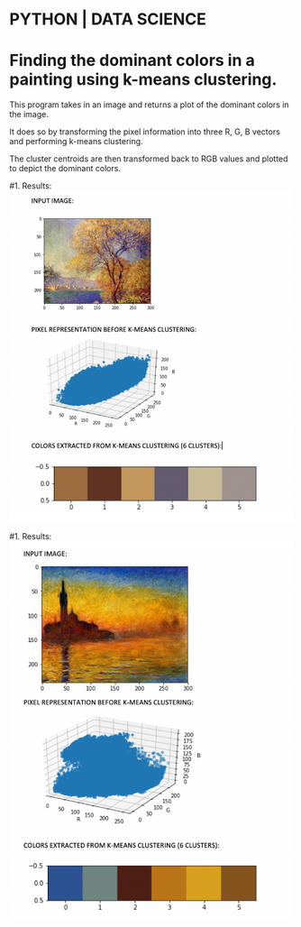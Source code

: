 # PYTHON | DATA SCIENCE

# Finding the dominant colors in a painting using k-means clustering.

This program takes in an image and returns a plot of the dominant colors in the image. 

It does so by transforming the pixel information into three R, G, B vectors and performing k-means clustering.

The cluster centroids are then transformed back to RGB values and plotted to depict the dominant colors.



#1. Results:
![Results Image](https://github.com/fedevillalp/imagecolorclusters/blob/master/result1.png)

#1. Results:
![Results Image](https://github.com/fedevillalp/imagecolorclusters/blob/master/result2.png)

